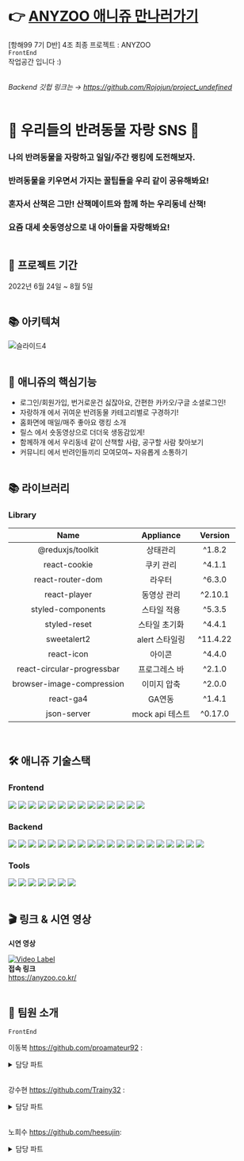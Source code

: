 # 👉 <a href='https://anyzoo.co.kr/'>ANYZOO 애니쥬 만나러가기 </a>
[항해99 7기 D반] 4조 최종 프로젝트 : ANYZOO <br/>
<code>FrontEnd </code> 작업공간 입니다 :) <br/> <br/>

<i>Backend 깃헙 링크는 →  https://github.com/Rojojun/project_undefined </i>
<br/> <br/>

<h1>🐶 우리들의 반려동물 자랑 SNS 🐶</h1>

### **나의 반려동물을 자랑하고 일일/주간 랭킹에 도전해보자.**

### **반려동물을 키우면서 가지는 꿀팁들을 우리 같이 공유해봐요!**

### **혼자서 산책은 그만! 산책메이트와 함께 하는 우리동네 산책!**

### **요즘 대세 숏동영상으로 내 아이들을 자랑해봐요!**  <br/><br/>

<h2>📆 프로젝트 기간 </h2>

2022년 6월 24일 ~ 8월 5일<br/><br/>

## 📚 아키텍쳐
![슬라이드4](https://user-images.githubusercontent.com/72805486/182712927-fdd67e39-67cb-4db0-bb95-5c66b5602d0f.png)
<br/><br/>

## 🎯 애니쥬의 핵심기능
- 로그인/회원가입, 번거로운건 싫잖아요, 간편한 카카오/구글 소셜로그인!
- 자랑하개 에서 귀여운 반려동물 카테고리별로 구경하기!
- 홈화면에 매일/매주 좋아요 랭킹 소개
- 릴스 에서 숏동영상으로 더더욱 생동감있게!
- 함께하개 에서 우리동네 같이 산책할 사람, 공구할 사람 찾아보기
- 커뮤니티 에서 반려인들끼리 모여모여~ 자유롭게 소통하기
<br/><br/>

<h2>📚 라이브러리 </h2>

### Library

|           Name            |      Appliance       | Version  |		
| :-----------------------: | :------------------: | :------: |		
| @reduxjs/toolkit | 상태관리 | ^1.8.2 |		
| react-cookie | 쿠키 관리 | ^4.1.1 |		
| react-router-dom | 라우터 | ^6.3.0 |		
| react-player | 동영상 관리 | ^2.10.1 |		
| styled-components | 스타일 적용 | ^5.3.5 |		
| styled-reset | 스타일 초기화 | ^4.4.1 |		
| sweetalert2 | alert 스타일링 | ^11.4.22 |		
| react-icon | 아이콘 | ^4.4.0 |		
| react-circular-progressbar | 프로그레스 바 | ^2.1.0 |		
| browser-image-compression | 이미지 압축 | ^2.0.0 |		
| react-ga4 | GA연동 | ^1.4.1 |		
| json-server | mock api 테스트 | ^0.17.0 |	

<br/>

## 🛠️ 애니쥬 기술스택
### Frontend
<img src="https://img.shields.io/badge/VS Code-007ACC?style=for-the-badge&logo=visualstudiocode&logoColor=white"> <img src="https://img.shields.io/badge/JavaScript-F7DF1E?style=for-the-badge&logo=javascript&logoColor=white"> <img src="https://img.shields.io/badge/React-61DAFB?style=for-the-badge&logo=React&logoColor=white"> <img src="https://img.shields.io/badge/Redux Toolkit-764ABC?style=for-the-badge&logo=Redux&logoColor=white"> <img src="https://img.shields.io/badge/Axios-0088CC?style=for-the-badge&logo=&logoColor=white"> <img src="https://img.shields.io/badge/Styled Components-DB7093?style=for-the-badge&logo=styledcomponents&logoColor=white"> <img src="https://img.shields.io/badge/Styled Reset-DB7093?style=for-the-badge&logo=styledcomponents&logoColor=white"> <img src="https://img.shields.io/badge/Json Server-000000?style=for-the-badge&logo=json&logoColor=white"> <img src="https://img.shields.io/badge/PWA-5a0Fc8?style=for-the-badge&logo=pwa&logoColor=white"> <img src="https://img.shields.io/badge/React GA4-FF4154?style=for-the-badge&logo=reactquery&logoColor=white"> <img src="https://img.shields.io/badge/react player-61dafb?style=for-the-badge&logo=react&logoColor=white"> <img src="https://img.shields.io/badge/sweetalert2-ff61f6?style=for-the-badge&logo=observable&logoColor=white"> <img src="https://img.shields.io/badge/react cookie-09d3ac?style=for-the-badge&logo=react&logoColor=white"> <img src="https://img.shields.io/badge/CSS-1572b6?style=for-the-badge&logo=css3&logoColor=white">

### Backend
<img src="https://img.shields.io/badge/InteliJ IDEA-000000?style=for-the-badge&logo=IntelliJIDEA&logoColor=white"> <img src="https://img.shields.io/badge/java-c01818?style=for-the-badge&logo=coffeescript&logoColor=white"> <img src="https://img.shields.io/badge/spring boot-6DB33f?style=for-the-badge&logo=springboot&logoColor=white"> <img src="https://img.shields.io/badge/spring security-6db33f?style=for-the-badge&logo=springsecurity&logoColor=white"> <img src="https://img.shields.io/badge/mysql-4479a1?style=for-the-badge&logo=mysql&logoColor=white"> <img src="https://img.shields.io/badge/JWT-000000?style=for-the-badge&logo=jsonwebtokens&logoColor=white"> <img src="https://img.shields.io/badge/hibernate-59666c?style=for-the-badge&logo=hibernate&logoColor=white"> <img src="https://img.shields.io/badge/WebSocket-010101?style=for-the-badge&logo=socket.io&logoColor=white"> <img src="https://img.shields.io/badge/STOMP-red?style=for-the-badge&logo=&logoColor=white"> <img src="https://img.shields.io/badge/Amazon s3-569a31?style=for-the-badge&logo=amazons3&logoColor=white"> <img src="https://img.shields.io/badge/Amazon ec2-ff9900?style=for-the-badge&logo=amazonec2&logoColor=white"> <img src="https://img.shields.io/badge/Codedeploy-00485B?style=for-the-badge&logo=keepassxc&logoColor=white"> <img src="https://img.shields.io/badge/github actions-2088ff?style=for-the-badge&logo=githubactions&logoColor=white"> <img src="https://img.shields.io/badge/reds-dc382d?style=for-the-badge&logo=redis&logoColor=white"> <img src="https://img.shields.io/badge/ffmpeg-007808?style=for-the-badge&logo=ffmpeg&logoColor=white"> <img src="https://img.shields.io/badge/coolsms-55c2e1?style=for-the-badge&logo=&logoColor=white"> <img src="https://img.shields.io/badge/nginx-009639?style=for-the-badge&logo=nginx&logoColor=white"> <img src="https://img.shields.io/badge/amazon rds-527fff?style=for-the-badge&logo=amazonrds&logoColor=white"> <img src="https://img.shields.io/badge/Route53-4053d6?style=for-the-badge&logo=amazonaws&logoColor=white"> <img src="https://img.shields.io/badge/ubuntu-e95420?style=for-the-badge&logo=ubuntu&logoColor=white">

### Tools
<img src="https://img.shields.io/badge/gradle-02303a?style=for-the-badge&logo=gradle&logoColor=white"> <img src="https://img.shields.io/badge/figma-f24e1e?style=for-the-badge&logo=figma&logoColor=white"> <img src="https://img.shields.io/badge/notion-000000?style=for-the-badge&logo=notion&logoColor=white"> <img src="https://img.shields.io/badge/git-f05032?style=for-the-badge&logo=git&logoColor=white"> <img src="https://img.shields.io/badge/github-181717?style=for-the-badge&logo=github&logoColor=white"> <img src="https://img.shields.io/badge/sourcetree-0052cc?style=for-the-badge&logo=sourcetree&logoColor=white"> <img src="https://img.shields.io/badge/GitKraken-179287?style=for-the-badge&logo=GitKraken&logoColor=white"> 
<br/><br/>

<h2> 🎬 링크 & 시연 영상 </h2>
<b> 시연 영상 </b> <br/>

[![Video Label](http://img.youtube.com/vi/8qhIXyAGBjg/0.jpg)](https://youtu.be/8qhIXyAGBjg)
<br/>
<b> 접속 링크 </b> <br/>
https://anyzoo.co.kr/
<br/><br/>

<h2>🤗 팀원 소개 </h2>

<code>FrontEnd </code><br/>

이동복 https://github.com/proamateur92 : 
<details>
<summary>담당 파트</summary>
<div markdown="1">
  1) 도메인 구매 및 route 53 연결 <br/>
  2) S3버킷, cloudfront 연동 <br/>
  3) 인증서 발급 <br/>
  4) https 연결 설정 <br/>
  5) cloud front 배포 <br/>
  6) Github action CI/CD 연동 <br/>
  7) 프로젝트 기본 세팅 <br/>
  8) 회원가입, 회원정보 찾기, 회원정보 수정 기능 & CSS<br/>
  9) 로그인, 소셜 로그인  기능 & CSS <br/>
  10) 마이페이지 기능 & CSS <br/>
  11) 사진 업로드, 사진 미리보기 <br/>
  12) 이미지 리사이징 <br/>
  13) 팔로우, 팔로잉 기능<br/><br/>
  
</div>
</details>

<br/>

강수현 https://github.com/Trainy32 : 
<details>
<summary>담당 파트</summary>
<div markdown="1">
  1) 홈 화면 / 랭킹 기능 & CSS <br/>
  2) 자랑하개 리스트 페이지 기능 & CSS <br/>
  3) 커뮤니티/함께하개 리스트페이지 기능 & CSS <br/>
  4) 릴스 CRUD 기능 & CSS <br/>
  5) 공지사항/포토 캐러셀 <br/>
  6) 하단 메뉴 내비게이션바 기능 & CSS <br/>
  7) 댓글/대댓글 CRUD 기능 & CSS <br/>
  8) PWA 셋팅 <br/>
  9) GA4 연결 <br/> <br/>
  </div>
</details>
<br/>

노희수 https://github.com/heesujin:
<details>
<summary>담당 파트</summary>
<div markdown="1">
  1) 자랑하개 CRUD 기능 & CSS <br/>
  2) 커뮤니티 CRUD 기능 & CSS <br/>
  3) 함께하개 CRUD 기능 & CSS <br/>
  4) Formdata이용해 사진 올리기 <br/>
  5) 이미지 리사이징
  </div>
</details>


  


  
  

